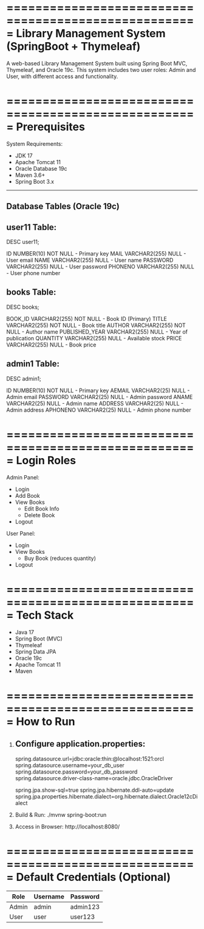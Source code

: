 
=====================================================
Library Management System (SpringBoot + Thymeleaf)
=====================================================

A web-based Library Management System built using Spring Boot MVC, Thymeleaf, and Oracle 19c. This system includes two user roles: Admin and User, with different access and functionality.

=====================================================
Prerequisites
=====================================================

System Requirements:
- JDK 17
- Apache Tomcat 11
- Oracle Database 19c
- Maven 3.6+
- Spring Boot 3.x

-----------------------------------------------------
Database Tables (Oracle 19c)
-----------------------------------------------------

user11 Table:
-------------
DESC user11;

ID         NUMBER(10)     NOT NULL  - Primary key
MAIL       VARCHAR2(255)  NULL      - User email
NAME       VARCHAR2(255)  NULL      - User name
PASSWORD   VARCHAR2(255)  NULL      - User password
PHONENO    VARCHAR2(255)  NULL      - User phone number

books Table:
-------------
DESC books;

BOOK_ID        VARCHAR2(255)  NOT NULL - Book ID (Primary)
TITLE          VARCHAR2(255)  NOT NULL - Book title
AUTHOR         VARCHAR2(255)  NOT NULL - Author name
PUBLISHED_YEAR VARCHAR2(255)  NULL     - Year of publication
QUANTITY       VARCHAR2(255)  NULL     - Available stock
PRICE          VARCHAR2(255)  NULL     - Book price

admin1 Table:
-------------
DESC admin1;

ID        NUMBER(10)    NOT NULL - Primary key
AEMAIL    VARCHAR2(25)  NULL     - Admin email
PASSWORD  VARCHAR2(25)  NULL     - Admin password
ANAME     VARCHAR2(25)  NULL     - Admin name
ADDRESS   VARCHAR2(25)  NULL     - Admin address
APHONENO  VARCHAR2(25)  NULL     - Admin phone number

=====================================================
Login Roles
=====================================================

Admin Panel:
- Login
- Add Book
- View Books
  - Edit Book Info
  - Delete Book
- Logout

User Panel:
- Login
- View Books
  - Buy Book (reduces quantity)
- Logout

=====================================================
Tech Stack
=====================================================

- Java 17
- Spring Boot (MVC)
- Thymeleaf
- Spring Data JPA
- Oracle 19c
- Apache Tomcat 11
- Maven

=====================================================
How to Run
=====================================================


1. Configure application.properties:
   ----------------------------------
   spring.datasource.url=jdbc:oracle:thin:@localhost:1521:orcl
   spring.datasource.username=your_db_user
   spring.datasource.password=your_db_password
   spring.datasource.driver-class-name=oracle.jdbc.OracleDriver

   spring.jpa.show-sql=true
   spring.jpa.hibernate.ddl-auto=update
   spring.jpa.properties.hibernate.dialect=org.hibernate.dialect.Oracle12cDialect

2. Build & Run:
   ./mvnw spring-boot:run

3. Access in Browser:
   http://localhost:8080/

=====================================================
Default Credentials (Optional)
=====================================================

| Role  | Username | Password |
|-------|----------|----------|
| Admin | admin    | admin123 |
| User  | user     | user123  |

